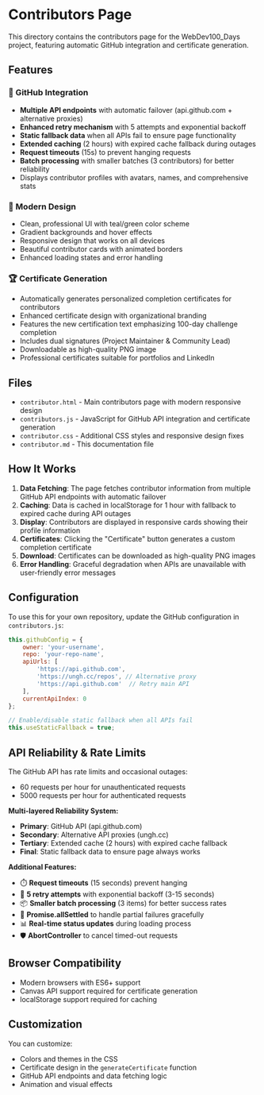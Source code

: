 # Contributors Page

This directory contains the contributors page for the WebDev100_Days project, featuring automatic GitHub integration and certificate generation.

## Features

### 🌟 GitHub Integration
- **Multiple API endpoints** with automatic failover (api.github.com + alternative proxies)
- **Enhanced retry mechanism** with 5 attempts and exponential backoff
- **Static fallback data** when all APIs fail to ensure page functionality
- **Extended caching** (2 hours) with expired cache fallback during outages
- **Request timeouts** (15s) to prevent hanging requests
- **Batch processing** with smaller batches (3 contributors) for better reliability
- Displays contributor profiles with avatars, names, and comprehensive stats

### 🎨 Modern Design
- Clean, professional UI with teal/green color scheme
- Gradient backgrounds and hover effects
- Responsive design that works on all devices
- Beautiful contributor cards with animated borders
- Enhanced loading states and error handling

### 🏆 Certificate Generation
- Automatically generates personalized completion certificates for contributors
- Enhanced certificate design with organizational branding
- Features the new certification text emphasizing 100-day challenge completion
- Includes dual signatures (Project Maintainer & Community Lead)
- Downloadable as high-quality PNG image
- Professional certificates suitable for portfolios and LinkedIn

## Files

- `contributor.html` - Main contributors page with modern responsive design
- `contributors.js` - JavaScript for GitHub API integration and certificate generation
- `contributor.css` - Additional CSS styles and responsive design fixes
- `contributor.md` - This documentation file

## How It Works

1. **Data Fetching**: The page fetches contributor information from multiple GitHub API endpoints with automatic failover
2. **Caching**: Data is cached in localStorage for 1 hour with fallback to expired cache during API outages
3. **Display**: Contributors are displayed in responsive cards showing their profile information
4. **Certificates**: Clicking the "Certificate" button generates a custom completion certificate
5. **Download**: Certificates can be downloaded as high-quality PNG images
6. **Error Handling**: Graceful degradation when APIs are unavailable with user-friendly error messages

## Configuration

To use this for your own repository, update the GitHub configuration in `contributors.js`:

```javascript
this.githubConfig = {
    owner: 'your-username',
    repo: 'your-repo-name',
    apiUrls: [
        'https://api.github.com',
        'https://ungh.cc/repos', // Alternative proxy
        'https://api.github.com'  // Retry main API
    ],
    currentApiIndex: 0
};

// Enable/disable static fallback when all APIs fail
this.useStaticFallback = true;
```

## API Reliability & Rate Limits

The GitHub API has rate limits and occasional outages:
- 60 requests per hour for unauthenticated requests
- 5000 requests per hour for authenticated requests

**Multi-layered Reliability System:**
- **Primary**: GitHub API (api.github.com)
- **Secondary**: Alternative API proxies (ungh.cc)
- **Tertiary**: Extended cache (2 hours) with expired cache fallback
- **Final**: Static fallback data to ensure page always works

**Additional Features:**
- ⏱️ **Request timeouts** (15 seconds) prevent hanging
- 🔄 **5 retry attempts** with exponential backoff (3-15 seconds)
- 📦 **Smaller batch processing** (3 items) for better success rates
- 🎯 **Promise.allSettled** to handle partial failures gracefully
- 📊 **Real-time status updates** during loading process
- 🛡️ **AbortController** to cancel timed-out requests

## Browser Compatibility

- Modern browsers with ES6+ support
- Canvas API support required for certificate generation
- localStorage support required for caching

## Customization

You can customize:
- Colors and themes in the CSS
- Certificate design in the `generateCertificate` function
- GitHub API endpoints and data fetching logic
- Animation and visual effects
